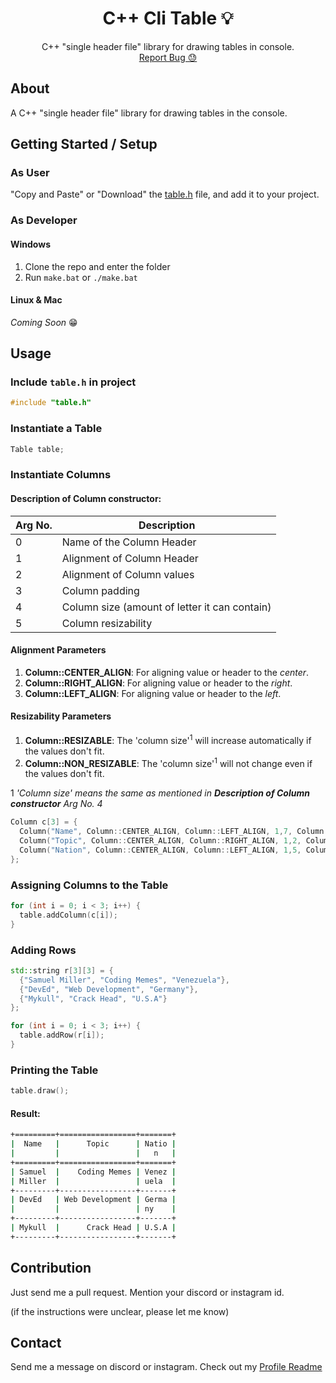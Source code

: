 <p align="center">
  <h1 align="center">C++ Cli Table 💡</h1>
  <p align="center">
    C++ "single header file" library for drawing tables in console.
    <br />
    <a href="https://github.com/captainAyan/CppCliTable/issues">Report Bug 😓</a>
  </p>
</p>

## About

A C++ "single header file" library for drawing tables in the console.

## Getting Started / Setup
### As User
"Copy and Paste" or "Download" the <a href="https://raw.githubusercontent.com/captainAyan/CppCliTable/main/table.h">table.h</a> file, and add it to your project.

### As Developer
#### Windows
1. Clone the repo and enter the folder
2. Run `make.bat` or `./make.bat`
#### Linux & Mac
_Coming Soon_ 😁

## Usage

### Include `table.h` in project
```c++
#include "table.h"
```

### Instantiate a Table
```cpp
Table table;
```

### Instantiate Columns

#### Description of Column constructor:
Arg No. | Description
-|-|
0|Name of the Column Header|
1|Alignment of Column Header|
2|Alignment of Column values|
3|Column padding|
4|Column size (amount of letter it can contain)|
5|Column resizability|

#### Alignment Parameters
1. **Column::CENTER_ALIGN**: For aligning value or header to the *center*.
2. **Column::RIGHT_ALIGN**: For aligning value or header to the *right*.
3. **Column::LEFT_ALIGN**: For aligning value or header to the *left*.

#### Resizability Parameters
1. **Column::RESIZABLE**: The 'column size'<sup>1</sup> will increase automatically if the values don't fit. 
2. **Column::NON_RESIZABLE**: The 'column size'<sup>1</sup> will not change even if the values don't fit.

1 *'Column size' means the same as mentioned in **Description of Column constructor** Arg No. 4*

```cpp
Column c[3] = {
  Column("Name", Column::CENTER_ALIGN, Column::LEFT_ALIGN, 1,7, Column::NON_RESIZABLE),
  Column("Topic", Column::CENTER_ALIGN, Column::RIGHT_ALIGN, 1,2, Column::RESIZABLE),
  Column("Nation", Column::CENTER_ALIGN, Column::LEFT_ALIGN, 1,5, Column::NON_RESIZABLE)
};
```

### Assigning Columns to the Table
```cpp
for (int i = 0; i < 3; i++) {
  table.addColumn(c[i]);
}
```

### Adding Rows
```c++
std::string r[3][3] = {
  {"Samuel Miller", "Coding Memes", "Venezuela"},
  {"DevEd", "Web Development", "Germany"},
  {"Mykull", "Crack Head", "U.S.A"}
};

for (int i = 0; i < 3; i++) {
  table.addRow(r[i]);
}
```

### Printing the Table
```c++
table.draw();
```
#### Result:
```bash
+=========+=================+=======+
|  Name   |      Topic      | Natio |
|         |                 |   n   |
+=========+=================+=======+
| Samuel  |    Coding Memes | Venez |
| Miller  |                 | uela  |
+---------+-----------------+-------+
| DevEd   | Web Development | Germa |
|         |                 | ny    |
+---------+-----------------+-------+
| Mykull  |      Crack Head | U.S.A |
+---------+-----------------+-------+
```

## Contribution
Just send me a pull request. Mention your discord or instagram id.

(if the instructions were unclear, please let me know)

## Contact
Send me a message on discord or instagram. Check out my [Profile Readme](https://github.com/captainAyan)